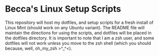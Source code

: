 # Becca's Linux Setup Scripts

This repository will host my dotfiles, and setup scripts for a fresh install of Linux Mint (should work on any Ubuntu variant). The README file will maintain the directions for using the scripts, and dotfiles will be placed in the dotfiles directory. It is important to note that I am a zsh user, and some dotfiles will not work unless you move to the zsh shell (which you should because, well, oh_my_zsh >^_^<).


